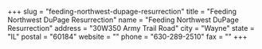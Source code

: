 +++
slug = "feeding-northwest-dupage-resurrection"
title = "Feeding Northwest DuPage Resurrection"
name = "Feeding Northwest DuPage Resurrection"
address = "30W350 Army Trail Road"
city = "Wayne"
state = "IL"
postal = "60184"
website = ""
phone = "630-289-2510"
fax = ""
+++
